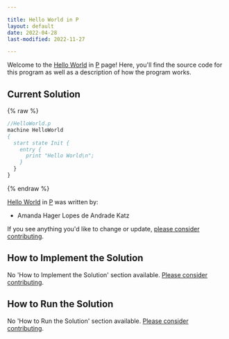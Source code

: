 ```yaml
---

title: Hello World in P
layout: default
date: 2022-04-28
last-modified: 2022-11-27

---
```


Welcome to the [Hello World](https://sampleprograms.io/projects/hello-world) in [P](https://sampleprograms.io/languages/p) page! Here, you'll find the source code for this program as well as a description of how the program works.

## Current Solution

{% raw %}

```p
//HelloWorld.p
machine HelloWorld
{
  start state Init {  
    entry { 	
      print "Hello World\n"; 
    } 
  }
}
```

{% endraw %}

[Hello World](https://sampleprograms.io/projects/hello-world) in [P](https://sampleprograms.io/languages/p) was written by:

- Amanda Hager Lopes de Andrade Katz

If you see anything you'd like to change or update, [please consider contributing](https://github.com/TheRenegadeCoder/sample-programs).

## How to Implement the Solution

No 'How to Implement the Solution' section available. [Please consider contributing](https://github.com/TheRenegadeCoder/sample-programs-website).

## How to Run the Solution

No 'How to Run the Solution' section available. [Please consider contributing](https://github.com/TheRenegadeCoder/sample-programs-website).